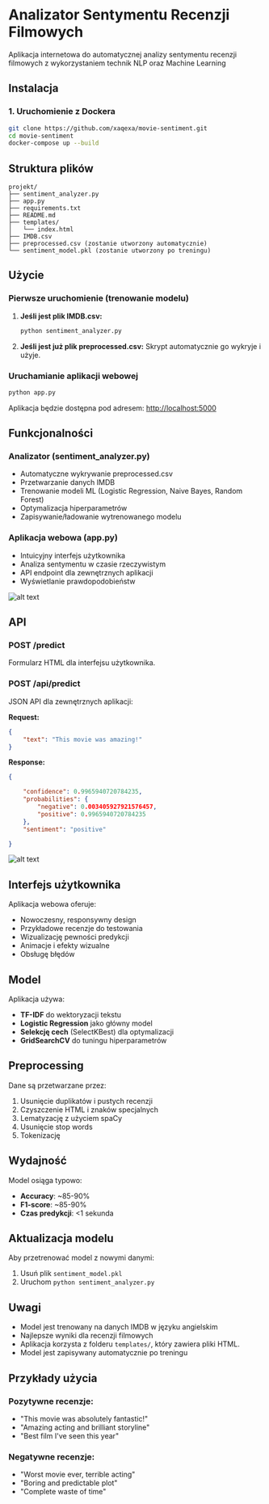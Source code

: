 # Analizator Sentymentu Recenzji Filmowych

Aplikacja internetowa do automatycznej analizy sentymentu recenzji filmowych z wykorzystaniem technik NLP oraz Machine Learning

##  Instalacja

### 1. Uruchomienie z Dockera
```bash
git clone https://github.com/xaqexa/movie-sentiment.git
cd movie-sentiment
docker-compose up --build
```

##  Struktura plików

```
projekt/
├── sentiment_analyzer.py
├── app.py
├── requirements.txt
├── README.md
├── templates/
│   └── index.html
├── IMDB.csv 
├── preprocessed.csv (zostanie utworzony automatycznie)
└── sentiment_model.pkl (zostanie utworzony po treningu)
```

##  Użycie

### Pierwsze uruchomienie (trenowanie modelu)

1. **Jeśli jest plik IMDB.csv:**

   ```bash
   python sentiment_analyzer.py
   ```

2. **Jeśli jest już plik preprocessed.csv:**
   Skrypt automatycznie go wykryje i użyje.

### Uruchamianie aplikacji webowej

```bash
python app.py
```

Aplikacja będzie dostępna pod adresem: [http://localhost:5000](http://localhost:5000)

##  Funkcjonalności

### Analizator (sentiment\_analyzer.py)

* Automatyczne wykrywanie preprocessed.csv
* Przetwarzanie danych IMDB
* Trenowanie modeli ML (Logistic Regression, Naive Bayes, Random Forest)
* Optymalizacja hiperparametrów
* Zapisywanie/ładowanie wytrenowanego modelu

### Aplikacja webowa (app.py)

* Intuicyjny interfejs użytkownika
* Analiza sentymentu w czasie rzeczywistym
* API endpoint dla zewnętrznych aplikacji
* Wyświetlanie prawdopodobieństw

![alt text](pictures/image.png)

## API

### POST /predict

Formularz HTML dla interfejsu użytkownika.

### POST /api/predict

JSON API dla zewnętrznych aplikacji:

**Request:**

```json
{
    "text": "This movie was amazing!"
}
```

**Response:**

```json
{

    "confidence": 0.9965940720784235,
    "probabilities": {
        "negative": 0.003405927921576457,
        "positive": 0.9965940720784235
    },
    "sentiment": "positive"

}
```
![alt text](pictures/image1.png)

## Interfejs użytkownika

Aplikacja webowa oferuje:

* Nowoczesny, responsywny design
* Przykładowe recenzje do testowania
* Wizualizację pewności predykcji
* Animacje i efekty wizualne
* Obsługę błędów

## Model

Aplikacja używa:

* **TF-IDF** do wektoryzacji tekstu
* **Logistic Regression** jako główny model
* **Selekcję cech** (SelectKBest) dla optymalizacji
* **GridSearchCV** do tuningu hiperparametrów

## Preprocessing

Dane są przetwarzane przez:

1. Usunięcie duplikatów i pustych recenzji
2. Czyszczenie HTML i znaków specjalnych
3. Lematyzację z użyciem spaCy
4. Usunięcie stop words
5. Tokenizację

## Wydajność

Model osiąga typowo:

* **Accuracy**: \~85-90%
* **F1-score**: \~85-90%
* **Czas predykcji**: <1 sekunda

## Aktualizacja modelu

Aby przetrenować model z nowymi danymi:

1. Usuń plik `sentiment_model.pkl`
2. Uruchom `python sentiment_analyzer.py`

## Uwagi

* Model jest trenowany na danych IMDB w języku angielskim
* Najlepsze wyniki dla recenzji filmowych
* Aplikacja korzysta z folderu `templates/`, który zawiera pliki HTML.
* Model jest zapisywany automatycznie po treningu

## Przykłady użycia

### Pozytywne recenzje:

* "This movie was absolutely fantastic!"
* "Amazing acting and brilliant storyline"
* "Best film I've seen this year"

### Negatywne recenzje:

* "Worst movie ever, terrible acting"
* "Boring and predictable plot"
* "Complete waste of time"
